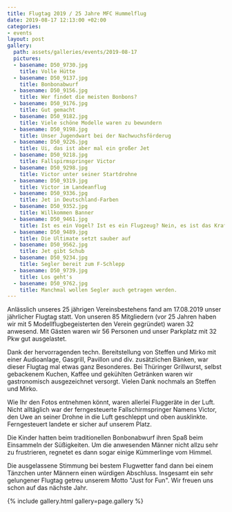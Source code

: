 ```yaml
---
title: Flugtag 2019 / 25 Jahre MFC Hummelflug
date: 2019-08-17 12:13:00 +02:00
categories:
- events
layout: post
gallery:
  path: assets/galleries/events/2019-08-17
  pictures:
  - basename: D50_9730.jpg
    title: Volle Hütte
  - basename: D50_9137.jpg
    title: Bonbonabwurf
  - basename: D50_9156.jpg
    title: Wer findet die meisten Bonbons?
  - basename: D50_9176.jpg
    title: Gut gemacht
  - basename: D50_9182.jpg
    title: Viele schöne Modelle waren zu bewundern
  - basename: D50_9198.jpg
    title: Unser Jugendwart bei der Nachwuchsförderug
  - basename: D50_9226.jpg
    title: Ui, das ist aber mal ein großer Jet
  - basename: D50_9218.jpg
    title: Fallspirmspringer Victor
  - basename: D50_9298.jpg
    title: Victor unter seiner Startdrohne
  - basename: D50_9319.jpg
    title: Victor im Landeanflug
  - basename: D50_9336.jpg
    title: Jet in Deutschland-Farben
  - basename: D50_9352.jpg
    title: Willkommen Banner
  - basename: D50_9461.jpg
    title: Ist es ein Vogel? Ist es ein Flugzeug? Nein, es ist das Kraftei.
  - basename: D50_9489.jpg
    title: Die Ultimate setzt sauber auf
  - basename: D50_9562.jpg
    title: Jet gibt Schub
  - basename: D50_9234.jpg
    title: Segler bereit zum F-Schlepp
  - basename: D50_9739.jpg
    title: Los geht's
  - basename: D50_9762.jpg
    title: Manchmal wollen Segler auch getragen werden.
---
```


Anlässlich unseres 25 jährigen Vereinsbestehens fand am 17.08.2019
unser jährlicher Flugtag statt. Von unseren 85 Mitgliedern (vor 25
Jahren haben wir mit 5 Modellflugbegeisterten den Verein gegründet)
waren 32 anwesend. Mit Gästen waren wir 56 Personen und unser Parkplatz
mit 32 Pkw gut ausgelastet.

Dank der hervorragenden techn.
Bereitstellung von Steffen und Mirko mit einer Audioanlage, Gasgrill,
Pavillon und div. zusätzlichen Bänken, war dieser Flugtag mal etwas ganz
Besonderes. Bei Thüringer Grillwurst, selbst gebackenem Kuchen, Kaffee
und gekühlten Getränken waren wir gastronomisch ausgezeichnet versorgt.
Vielen Dank nochmals an Steffen und Mirko.

Wie Ihr den Fotos entnehmen könnt, waren allerlei Fluggeräte in der
Luft. Nicht alltäglich war der ferngesteuerte Fallschirmspringer Namens
Victor, den Uwe an seiner Drohne in die Luft geschleppt und oben
ausklinkte. Ferngesteuert landete er sicher auf unserem Platz.

Die Kinder hatten beim traditionellen Bonbonabwurf ihren Spaß beim
Einsammeln der Süßigkeiten. Um die anwesenden Männer nicht allzu sehr zu
frustrieren, regnetet es dann sogar einige Kümmerlinge vom Himmel.

Die ausgelassene Stimmung bei bestem Flugwetter fand dann bei einem
Tänzchen unter Männern einen würdigen Abschluss. Insgesamt ein sehr
gelungener Flugtag getreu unserem Motto "Just for Fun". Wir freuen uns
schon auf das nächste Jahr.

{% include gallery.html gallery=page.gallery %}
